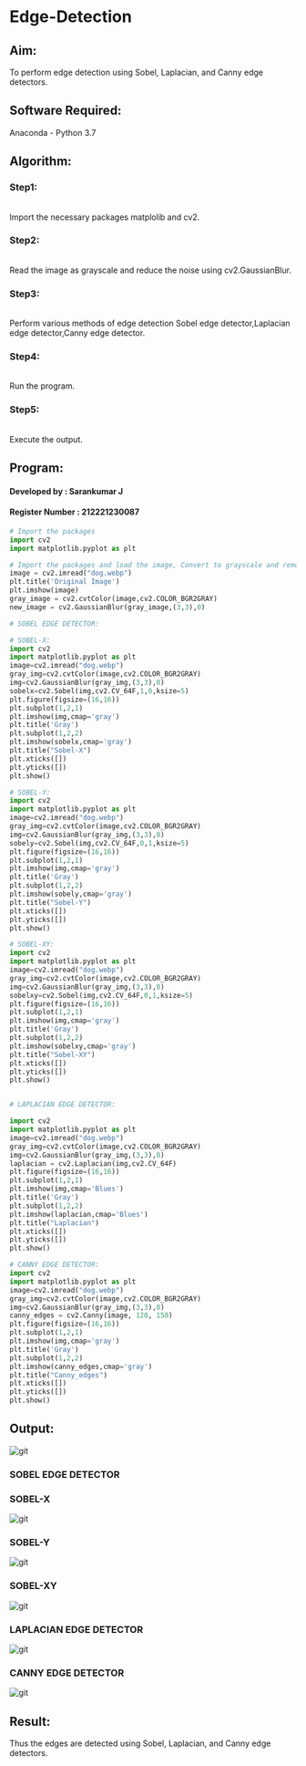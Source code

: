# Edge-Detection
## Aim:
To perform edge detection using Sobel, Laplacian, and Canny edge detectors.

## Software Required:
Anaconda - Python 3.7

## Algorithm:
### Step1:
<br>
Import the necessary packages matplolib and cv2.

### Step2:
<br>
Read the image as grayscale and reduce the noise using cv2.GaussianBlur.

### Step3:
<br>
Perform various methods of edge detection Sobel edge detector,Laplacian edge detector,Canny edge detector.

### Step4:
<br>
Run the program.

### Step5:
<br>
Execute the output.
 
## Program:

#### Developed by : Sarankumar J
#### Register Number : 212221230087
``` Python
# Import the packages
import cv2
import matplotlib.pyplot as plt

# Import the packages and load the image, Convert to grayscale and remove noise:
image = cv2.imread("dog.webp")
plt.title('Original Image')
plt.imshow(image)
gray_image = cv2.cvtColor(image,cv2.COLOR_BGR2GRAY)
new_image = cv2.GaussianBlur(gray_image,(3,3),0)

# SOBEL EDGE DETECTOR:

# SOBEL-X:
import cv2
import matplotlib.pyplot as plt
image=cv2.imread("dog.webp")
gray_img=cv2.cvtColor(image,cv2.COLOR_BGR2GRAY)
img=cv2.GaussianBlur(gray_img,(3,3),0)
sobelx=cv2.Sobel(img,cv2.CV_64F,1,0,ksize=5)
plt.figure(figsize=(16,16))
plt.subplot(1,2,1)
plt.imshow(img,cmap='gray')
plt.title('Gray')
plt.subplot(1,2,2)
plt.imshow(sobelx,cmap='gray')
plt.title("Sobel-X")
plt.xticks([])
plt.yticks([])
plt.show()

# SOBEL-Y:
import cv2
import matplotlib.pyplot as plt
image=cv2.imread("dog.webp")
gray_img=cv2.cvtColor(image,cv2.COLOR_BGR2GRAY)
img=cv2.GaussianBlur(gray_img,(3,3),0)
sobely=cv2.Sobel(img,cv2.CV_64F,0,1,ksize=5)
plt.figure(figsize=(16,16))
plt.subplot(1,2,1)
plt.imshow(img,cmap='gray')
plt.title('Gray')
plt.subplot(1,2,2)
plt.imshow(sobely,cmap='gray')
plt.title("Sobel-Y")
plt.xticks([])
plt.yticks([])
plt.show()

# SOBEL-XY:
import cv2
import matplotlib.pyplot as plt
image=cv2.imread("dog.webp")
gray_img=cv2.cvtColor(image,cv2.COLOR_BGR2GRAY)
img=cv2.GaussianBlur(gray_img,(3,3),0)
sobelxy=cv2.Sobel(img,cv2.CV_64F,0,1,ksize=5)
plt.figure(figsize=(16,16))
plt.subplot(1,2,1)
plt.imshow(img,cmap='gray')
plt.title('Gray')
plt.subplot(1,2,2)
plt.imshow(sobelxy,cmap='gray')
plt.title("Sobel-XY")
plt.xticks([])
plt.yticks([])
plt.show()


# LAPLACIAN EDGE DETECTOR:

import cv2
import matplotlib.pyplot as plt
image=cv2.imread("dog.webp")
gray_img=cv2.cvtColor(image,cv2.COLOR_BGR2GRAY)
img=cv2.GaussianBlur(gray_img,(3,3),0)
laplacian = cv2.Laplacian(img,cv2.CV_64F)
plt.figure(figsize=(16,16))
plt.subplot(1,2,1)
plt.imshow(img,cmap='Blues')
plt.title('Gray')
plt.subplot(1,2,2)
plt.imshow(laplacian,cmap='Blues')
plt.title("Laplacian")
plt.xticks([])
plt.yticks([])
plt.show()

# CANNY EDGE DETECTOR:
import cv2
import matplotlib.pyplot as plt
image=cv2.imread("dog.webp")
gray_img=cv2.cvtColor(image,cv2.COLOR_BGR2GRAY)
img=cv2.GaussianBlur(gray_img,(3,3),0)
canny_edges = cv2.Canny(image, 120, 150)
plt.figure(figsize=(16,16))
plt.subplot(1,2,1)
plt.imshow(img,cmap='gray')
plt.title('Gray')
plt.subplot(1,2,2)
plt.imshow(canny_edges,cmap='gray')
plt.title("Canny_edges")
plt.xticks([])
plt.yticks([])
plt.show()
```
## Output:
![git](./op1.png)
### SOBEL EDGE DETECTOR
### SOBEL-X
![git](./op2.png)
### SOBEL-Y
![git](./op3.png)
### SOBEL-XY
![git](./op4.png)
### LAPLACIAN EDGE DETECTOR
![git](./op5.png)
### CANNY EDGE DETECTOR
![git](./op6.png)

## Result:
Thus the edges are detected using Sobel, Laplacian, and Canny edge detectors.
